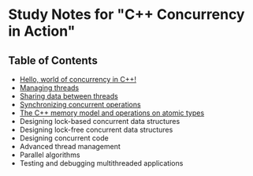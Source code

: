 # Study Notes for "C++ Concurrency in Action"

## Table of Contents
- [Hello, world of concurrency in C++!](./doc/ch01_hello_world/README.md)
- [Managing threads](./doc/ch02_managing_threads/README.md)
- [Sharing data between threads](./doc/ch03-sharing_data_between_threads/README.md)
- [Synchronizing concurrent operations](./doc/ch04_synchronizing_concurrent_operations/README.md)
- [The C++ memory model and operations on atomic types](./doc/ch05_the_c++_memory_model_and_operations_on_atomic_types/README.md)
- Designing lock-based concurrent data structures
- Designing lock-free concurrent data structures
- Designing concurrent code
- Advanced thread management
- Parallel algorithms
- Testing and debugging multithreaded applications